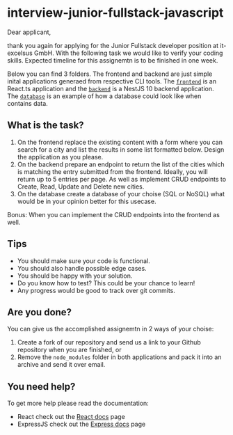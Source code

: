 # interview-junior-fullstack-javascript

Dear applicant, 

thank you again for applying for the Junior Fullstack developer position at it-excelsus GmbH. With the following task we would like to verify your coding skills. Expected timeline for this assignemtn is to be finished in one week.

Below you can find 3 folders. The frontend and backend are just simple inital applications generaed from respective CLI tools. The [`frontend`](./frontend) is an React.ts application and the [`backend`](./backend) is a NestJS 10 backend application. The [`database`](./database) is an example of how a database could look like when contains data.

## What is the task?

1. On the frontend replace the existing content with a form where you can search for a city and list the results in some list formatted below. Design the application as you please.
2. On the backend prepare an endpoint to return the list of the cities which is matching the entry submitted from the frontend. Ideally, you will return up to 5 entries per page. As well as implement CRUD endpoints to Create, Read, Update and Delete new cities.
3. On the database create a database of your choise (SQL or NoSQL) what would be in your opinion better for this usecase.

Bonus: When you can implement the CRUD endpoints into the frontend as well.

## Tips

- You should make sure your code is functional.
- You should also handle possible edge cases.
- You should be happy with your solution.
- Do you know how to test? This could be your chance to learn!
- Any progress would be good to track over git commits.

## Are you done?

You can give us the accomplished assignemtn in 2 ways of your choise: 
1. Create a fork of our repository and send us a link to your Github repository when you are finished, or
2. Remove the `node_modules` folder in both applications and pack it into an archive and send it over email.

## You need help?

To get more help please read the documentation:
- React check out the [React docs](https://react.dev/learn) page
- ExpressJS check out the [Express docs](https://devdocs.io/express/) page